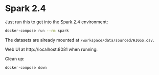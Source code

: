 # Spark 2.4

Just run this to get into the Spark 2.4 environment:

```bash
docker-compose run --rm spark
```

The datasets are already mounted at `/workspace/data/sourced/HIGGS.csv`.

Web UI at http://localhost:8081 when running.

Clean up:
```bash
docker-compose down
``` 